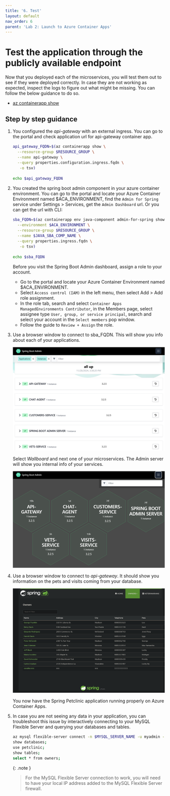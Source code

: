 ```yaml
---
title: '6. Test'
layout: default
nav_order: 6
parent: 'Lab 2: Launch to Azure Container Apps'
---
```


# Test the application through the publicly available endpoint

Now that you deployed each of the microservices, you will test them out to see if they were deployed correctly. In case they are not working as expected, inspect the logs to figure out what might be missing. You can follow the below guidance to do so.

- [az containerapp show](https://learn.microsoft.com/cli/azure/containerapp?view=azure-cli-latest#az-containerapp-show)

## Step by step guidance

1. You configured the _api-gateway_ with an external ingress. You can go to the portal and check application url for api-gateway container app.

   ```bash
   api_gateway_FQDN=$(az containerapp show \
     --resource-group $RESOURCE_GROUP \
     --name api-gateway \
     --query properties.configuration.ingress.fqdn \
      -o tsv)

   echo $api_gateway_FQDN
   ```

1. You created the spring boot admin component in your azure container environment. You can go to the portal and locate your Azure Container Environment named $ACA_ENVIRONMENT, find the `Admin for Spring` service under Settings > Services, get the `Admin Dashboard` url. Or you can get the url with CLI:

   ```bash
   sba_FQDN=$(az containerapp env java-component admin-for-spring show \
     --environment $ACA_ENVIRONMENT \
     --resource-group $RESOURCE_GROUP \
     --name $JAVA_SBA_COMP_NAME \
     --query properties.ingress.fqdn \
      -o tsv)

   echo $sba_FQDN
   ```

   Before you visit the Spring Boot Admin dashboard, assign a role to your account.
   - Go to the portal and locate your Azure Container Environment named $ACA_ENVIRONMENT.
   - Select `Access control (IAM)` in the left menu, then select Add > Add role assignment.
   - In the role tab, search and select `Container Apps ManagedEnvironments Contributor`, in the Members page, select assignee type `User, group, or service principal`, search and select your account in the `Select members` pop window.
   - Follow the guide to `Review + Assign` the role.

1. Use a browser window to connect to sba_FQDN. This will show you info about each of your applications.

   ![adminserver_applications](../../images/adminserver_applications.png)

   Select _Wallboard_ and next one of your microservices. The Admin server will show you internal info of your services.

   ![adminserver_wallboard](../../images/adminserver_wallboard.png)

1. Use a browser window to connect to  _api-gateway_. It should show you information on the pets and visits coming from your database.

   ![petclinic_app](../../images/petclinic_app.png)

   You now have the Spring Petclinic application running properly on Azure Container Apps.

1. In case you are not seeing any data in your application, you can troubleshoot this issue by interactively connecting to your MySQL Flexible Server and querying your databases and tables.

   ```bash
   az mysql flexible-server connect -n $MYSQL_SERVER_NAME -u myadmin -p $MYSQL_ADMIN_PASSWORD --interactive
   show databases;
   use petclinic;
   show tables;
   select * from owners;
   ```

   {: .note }
   > For the MySQL Flexible Server connection to work, you will need to have your local IP address added to the MySQL Flexible Server firewall.
